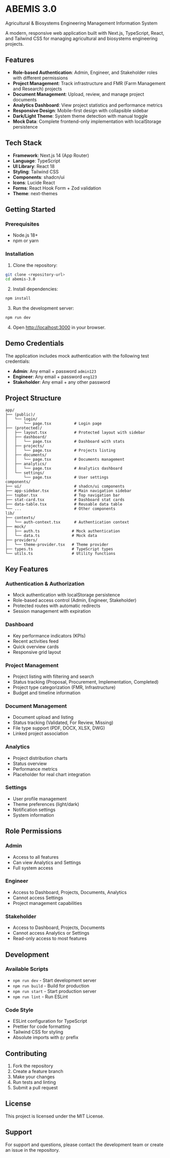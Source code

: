 # ABEMIS 3.0

Agricultural & Biosystems Engineering Management Information System

A modern, responsive web application built with Next.js, TypeScript, React, and Tailwind CSS for managing agricultural and biosystems engineering projects.

## Features

- **Role-based Authentication**: Admin, Engineer, and Stakeholder roles with different permissions
- **Project Management**: Track infrastructure and FMR (Farm Management and Research) projects
- **Document Management**: Upload, review, and manage project documents
- **Analytics Dashboard**: View project statistics and performance metrics
- **Responsive Design**: Mobile-first design with collapsible sidebar
- **Dark/Light Theme**: System theme detection with manual toggle
- **Mock Data**: Complete frontend-only implementation with localStorage persistence

## Tech Stack

- **Framework**: Next.js 14 (App Router)
- **Language**: TypeScript
- **UI Library**: React 18
- **Styling**: Tailwind CSS
- **Components**: shadcn/ui
- **Icons**: Lucide React
- **Forms**: React Hook Form + Zod validation
- **Theme**: next-themes

## Getting Started

### Prerequisites

- Node.js 18+ 
- npm or yarn

### Installation

1. Clone the repository:
```bash
git clone <repository-url>
cd abemis-3.0
```

2. Install dependencies:
```bash
npm install
```

3. Run the development server:
```bash
npm run dev
```

4. Open [http://localhost:3000](http://localhost:3000) in your browser.

## Demo Credentials

The application includes mock authentication with the following test credentials:

- **Admin**: Any email + password `admin123`
- **Engineer**: Any email + password `eng123`  
- **Stakeholder**: Any email + any other password

## Project Structure

```
app/
├── (public)/
│   └── login/
│       └── page.tsx          # Login page
├── (protected)/
│   ├── layout.tsx            # Protected layout with sidebar
│   ├── dashboard/
│   │   └── page.tsx          # Dashboard with stats
│   ├── projects/
│   │   └── page.tsx          # Projects listing
│   ├── documents/
│   │   └── page.tsx          # Documents management
│   ├── analytics/
│   │   └── page.tsx          # Analytics dashboard
│   └── settings/
│       └── page.tsx          # User settings
components/
├── ui/                       # shadcn/ui components
├── app-sidebar.tsx           # Main navigation sidebar
├── topbar.tsx                # Top navigation bar
├── stat-card.tsx             # Dashboard stat cards
├── data-table.tsx            # Reusable data table
└── ...                       # Other components
lib/
├── contexts/
│   └── auth-context.tsx      # Authentication context
├── mock/
│   ├── auth.ts              # Mock authentication
│   └── data.ts              # Mock data
├── providers/
│   └── theme-provider.tsx   # Theme provider
├── types.ts                 # TypeScript types
└── utils.ts                 # Utility functions
```

## Key Features

### Authentication & Authorization
- Mock authentication with localStorage persistence
- Role-based access control (Admin, Engineer, Stakeholder)
- Protected routes with automatic redirects
- Session management with expiration

### Dashboard
- Key performance indicators (KPIs)
- Recent activities feed
- Quick overview cards
- Responsive grid layout

### Project Management
- Project listing with filtering and search
- Status tracking (Proposal, Procurement, Implementation, Completed)
- Project type categorization (FMR, Infrastructure)
- Budget and timeline information

### Document Management
- Document upload and listing
- Status tracking (Validated, For Review, Missing)
- File type support (PDF, DOCX, XLSX, DWG)
- Linked project association

### Analytics
- Project distribution charts
- Status overview
- Performance metrics
- Placeholder for real chart integration

### Settings
- User profile management
- Theme preferences (light/dark)
- Notification settings
- System information

## Role Permissions

### Admin
- Access to all features
- Can view Analytics and Settings
- Full system access

### Engineer
- Access to Dashboard, Projects, Documents, Analytics
- Cannot access Settings
- Project management capabilities

### Stakeholder
- Access to Dashboard, Projects, Documents
- Cannot access Analytics or Settings
- Read-only access to most features

## Development

### Available Scripts

- `npm run dev` - Start development server
- `npm run build` - Build for production
- `npm run start` - Start production server
- `npm run lint` - Run ESLint

### Code Style

- ESLint configuration for TypeScript
- Prettier for code formatting
- Tailwind CSS for styling
- Absolute imports with `@/` prefix

## Contributing

1. Fork the repository
2. Create a feature branch
3. Make your changes
4. Run tests and linting
5. Submit a pull request

## License

This project is licensed under the MIT License.

## Support

For support and questions, please contact the development team or create an issue in the repository.
